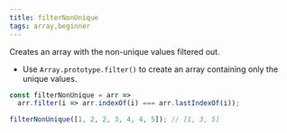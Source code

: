 ```yaml
---
title: filterNonUnique
tags: array,beginner
---
```


Creates an array with the non-unique values filtered out.

- Use `Array.prototype.filter()` to create an array containing only the unique values.

```js
const filterNonUnique = arr =>
  arr.filter(i => arr.indexOf(i) === arr.lastIndexOf(i));
```

```js
filterNonUnique([1, 2, 2, 3, 4, 4, 5]); // [1, 3, 5]
```

